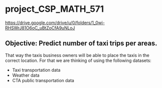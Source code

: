 # project_CSP_MATH_571

https://drive.google.com/drive/u/0/folders/1_0wi-RHSWrJ81O6oC_uBtZoCfA9uNLoJ

## Objective: Predict number of taxi trips per areas.
That way the taxis business owners will be able to place the taxis in the correct location. For that we are thinking of using the following datasets:
- Taxi transportation data
- Weather data
- CTA public transportation data
